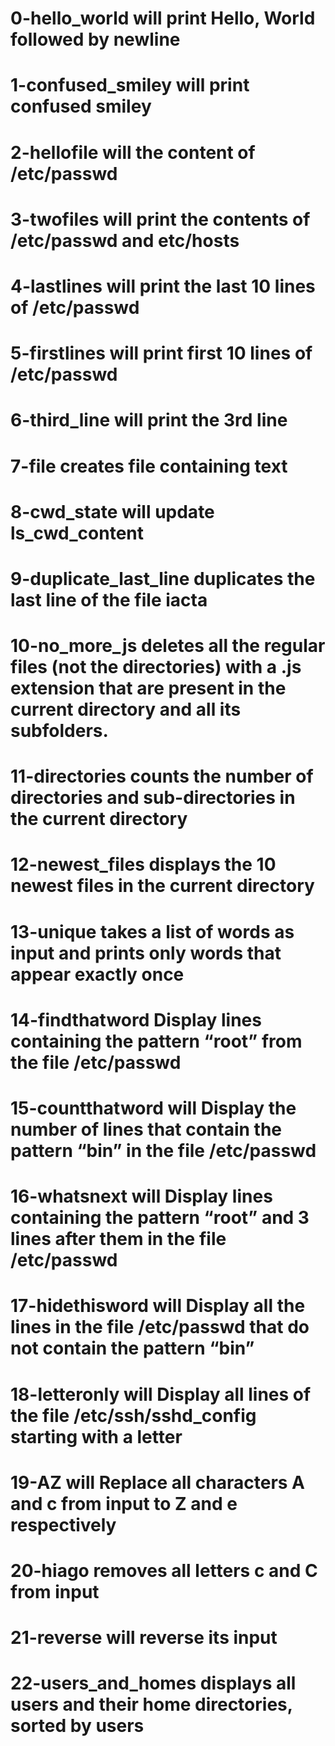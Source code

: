 # 0-hello_world will print Hello, World followed by newline
# 1-confused_smiley will print confused smiley
# 2-hellofile will the content of /etc/passwd
# 3-twofiles will print the contents of /etc/passwd and etc/hosts
# 4-lastlines will print the last 10 lines of /etc/passwd
# 5-firstlines will print first 10 lines of /etc/passwd
# 6-third_line will print the 3rd line
# 7-file creates file containing text
# 8-cwd_state will update ls_cwd_content
# 9-duplicate_last_line duplicates the last line of the file iacta
# 10-no_more_js deletes all the regular files (not the directories) with a .js extension that are present in the current directory and all its subfolders.
# 11-directories counts the number of directories and sub-directories in the current directory
# 12-newest_files displays the 10 newest files in the current directory
# 13-unique takes a list of words as input and prints only words that appear exactly once
# 14-findthatword Display lines containing the pattern “root” from the file /etc/passwd
# 15-countthatword will Display the number of lines that contain the pattern “bin” in the file /etc/passwd
# 16-whatsnext will Display lines containing the pattern “root” and 3 lines after them in the file /etc/passwd
# 17-hidethisword will Display all the lines in the file /etc/passwd that do not contain the pattern “bin”
# 18-letteronly will Display all lines of the file /etc/ssh/sshd_config starting with a letter
# 19-AZ will Replace all characters A and c from input to Z and e respectively
# 20-hiago removes all letters c and C from input
# 21-reverse will reverse its input
# 22-users_and_homes displays all users and their home directories, sorted by users
